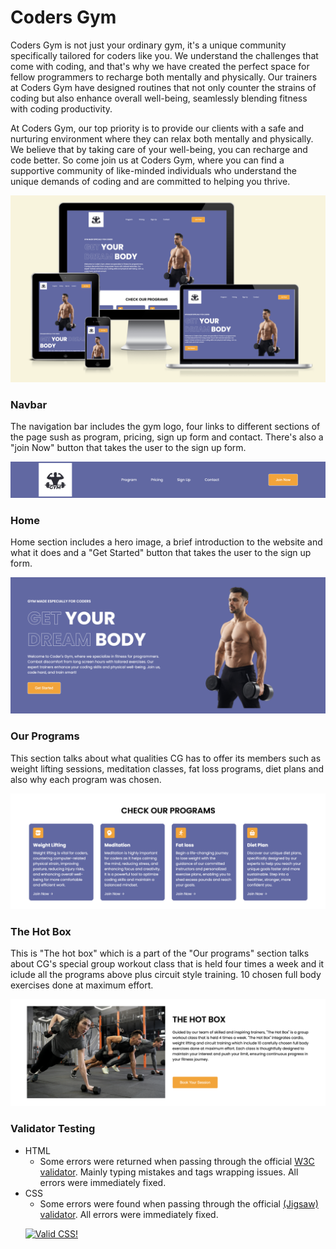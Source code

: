 # Coders Gym

<p>Coders Gym is not just your ordinary gym, it's a unique community specifically tailored for coders like you. We understand the challenges that come with coding, and that's why we have created the perfect space for fellow programmers to recharge both mentally and physically. Our trainers at Coders Gym have designed routines that not only counter the strains of coding but also enhance overall well-being, seamlessly blending fitness with coding productivity.

At Coders Gym, our top priority is to provide our clients with a safe and nurturing environment where they can relax both mentally and physically. We believe that by taking care of your well-being, you can recharge and code better. So come join us at Coders Gym, where you can find a supportive community of like-minded individuals who understand the unique demands of coding and are committed to helping you thrive. </p>

![Responsiveness View](assets/responsiveness-view.png)

### Navbar
<p>The navigation bar includes the gym logo, four links to different sections of the page sush as program, pricing, sign up form and contact. There's also a "join Now" button that takes the user to the sign up form. </p>

![Navbar](assets/navbar-view.png)

### Home
<p>Home section includes a hero image, a brief introduction to the website and what it does and a "Get Started" button that takes the user to the sign up form. </p>

![Hero image](assets/header-imge-view.png)

### Our Programs
<p>This section talks about what qualities CG has to offer its members such as weight lifting sessions, meditation classes, fat loss programs, diet plans and also why each program was chosen.</p>

![Our Programs](assets/our-programs-view.png)

### The Hot Box
<p>This is "The hot box" which is a part of the "Our programs" section talks about CG's special group workout class that is held four times a week and it iclude all the programs above plus circuit style training. 
10 chosen full body exercises done at maximum effort.</p>

![The Box](assets/hot-box-view.png)



### Validator Testing 

- HTML
  - Some errors were returned when passing through the official [W3C validator](https://validator.w3.org/nu/?doc=https%3A%2F%2Fraed-nimer.github.io%2FCI_PP1_CG%2F). Mainly typing mistakes and tags wrapping issues. All errors were immediately fixed. 
- CSS
  - Some errors were found when passing through the official [(Jigsaw) validator](https://jigsaw.w3.org/css-validator/validator?uri=https%3A%2F%2Fraed-nimer.github.io%2FCI_PP1_CG%2F%23home&profile=css3svg&usermedium=all&warning=1&vextwarning=&lang=en). All errors were immediately fixed. 
  <p>
    <a href="https://jigsaw.w3.org/css-validator/check/referer">
        <img style="border:0;width:88px;height:31px"
            src="https://jigsaw.w3.org/css-validator/images/vcss-blue"
            alt="Valid CSS!" />
    </a>
</p>

